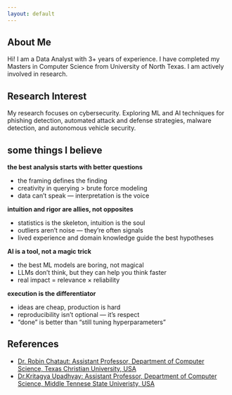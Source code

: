 ```yaml
---
layout: default
---
```


## About Me



Hi! I am a Data Analyst with 3+ years of experience. I have completed my Masters in Computer Science from University of North Texas. I am actively involved in research.

## Research Interest

My research focuses on cybersecurity. Exploring ML and AI techniques for phishing detection, automated attack and defense strategies, malware detection, and autonomous vehicle security.

## some things I believe
 **the best analysis starts with better questions**
  * the framing defines the finding
  * creativity in querying > brute force modeling
  * data can’t speak — interpretation is the voice

 **intuition and rigor are allies, not opposites**
  * statistics is the skeleton, intuition is the soul
  * outliers aren’t noise — they’re often signals
  * lived experience and domain knowledge guide the best hypotheses

 **AI is a tool, not a magic trick**
  * the best ML models are boring, not magical
  * LLMs don’t think, but they can help you think faster
  * real impact = relevance × reliability

 **execution is the differentiator**
  * ideas are cheap, production is hard
  * reproducibility isn’t optional — it’s respect
  * “done” is better than “still tuning hyperparameters”





## References

* [Dr. Robin Chataut: Assistant Professor, Department of Computer Science, Texas Christian University, USA](https://www.robinchataut.com/index.html)
* [Dr.Kritagya Upadhyay: Assistant Professor, Department of Computer Science, Middle Tennese State Univeristy, USA](https://kritagya93.github.io/)

